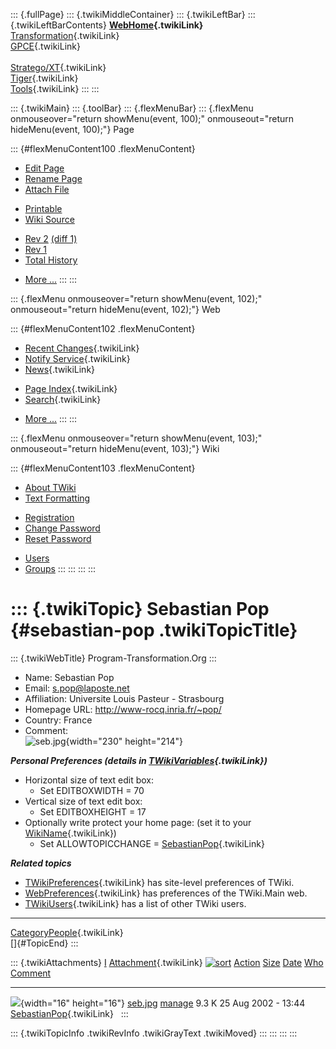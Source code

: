 ::: {.fullPage}
::: {.twikiMiddleContainer}
::: {.twikiLeftBar}
::: {.twikiLeftBarContents}
**[WebHome](WebHome){.twikiLink}**\
[Transformation](../Transform/WebHome){.twikiLink}\
[GPCE](../Gpce/WebHome){.twikiLink}\
\
[Stratego/XT](../Stratego/WebHome){.twikiLink}\
[Tiger](../Tiger/WebHome){.twikiLink}\
[Tools](../Tools/WebHome){.twikiLink}
:::
:::

::: {.twikiMain}
::: {.toolBar}
::: {.flexMenuBar}
::: {.flexMenu onmouseover="return showMenu(event, 100);" onmouseout="return hideMenu(event, 100);"}
Page

::: {#flexMenuContent100 .flexMenuContent}
-   [Edit
    Page](http://www.program-transformation.org/edit/Main/SebastianPop?t=1536826114)
-   [Rename
    Page](http://www.program-transformation.org/rename/Main/SebastianPop)
-   [Attach
    File](http://www.program-transformation.org/attach/Main/SebastianPop)

<!-- -->

-   [Printable](http://www.program-transformation.org/view/Main/SebastianPop?skin=print.pattern)
-   [Wiki
    Source](http://www.program-transformation.org/view/Main/SebastianPop?skin=text&raw=on&contenttype=text/plain)

<!-- -->

-   [Rev
    2](http://www.program-transformation.org/view/Main/SebastianPop?rev=1.2)
    [(diff 1)](http://www.program-transformation.org/rdiff/Main/SebastianPop?rev1=1.2&rev2=1.1)
-   [Rev
    1](http://www.program-transformation.org/view/Main/SebastianPop?rev=1.1)
-   [Total
    History](http://www.program-transformation.org/rdiff/Main/SebastianPop)

<!-- -->

-   [More
    \...](http://www.program-transformation.org/oops/Main/SebastianPop?template=oopsmore&param1=1.2&param2=1.2)
:::
:::

::: {.flexMenu onmouseover="return showMenu(event, 102);" onmouseout="return hideMenu(event, 102);"}
Web

::: {#flexMenuContent102 .flexMenuContent}
-   [Recent Changes](WebChanges){.twikiLink}
-   [Notify Service](WebNotify){.twikiLink}
-   [News](WebNews){.twikiLink}

<!-- -->

-   [Page Index](WebIndex){.twikiLink}
-   [Search](WebSearch){.twikiLink}

<!-- -->

-   [More
    \...](http://www.program-transformation.org/oops/Main/SebastianPop?template=oopsmore&param1=1.2&param2=1.2)
:::
:::

::: {.flexMenu onmouseover="return showMenu(event, 103);" onmouseout="return hideMenu(event, 103);"}
Wiki

::: {#flexMenuContent103 .flexMenuContent}
-   [About
    TWiki](http://www.program-transformation.org/view/TWiki/WebHome)
-   [Text
    Formatting](http://www.program-transformation.org/view/TWiki/TextFormattingRules)

<!-- -->

-   [Registration](http://www.program-transformation.org/view/TWiki/TWikiRegistration)
-   [Change
    Password](http://www.program-transformation.org/view/TWiki/ChangePassword)
-   [Reset
    Password](http://www.program-transformation.org/view/TWiki/ResetPassword)

<!-- -->

-   [Users](http://www.program-transformation.org/view/Main/TWikiUsers)
-   [Groups](http://www.program-transformation.org/view/Main/TWikiGroups)
:::
:::
:::
:::

::: {.twikiTopic}
Sebastian Pop {#sebastian-pop .twikiTopicTitle}
=============

::: {.twikiWebTitle}
Program-Transformation.Org
:::

-   Name: Sebastian Pop
-   Email: <s.pop@laposte.net>
-   Affiliation: Universite Louis Pasteur - Strasbourg
-   Homepage URL: <http://www-rocq.inria.fr/~pop/>
-   Country: France
-   Comment:\
    ![seb.jpg](../pub/Main/SebastianPop/seb.jpg){width="230"
    height="214"}

***Personal Preferences (details in
[TWikiVariables](../TWiki/TWikiVariables){.twikiLink})***

-   Horizontal size of text edit box:
    -   Set EDITBOXWIDTH = 70
-   Vertical size of text edit box:
    -   Set EDITBOXHEIGHT = 17
-   Optionally write protect your home page: (set it to your
    [WikiName](../TWiki/WikiName){.twikiLink})
    -   Set ALLOWTOPICCHANGE = [SebastianPop](SebastianPop){.twikiLink}

***Related topics***

-   [TWikiPreferences](../TWiki/TWikiPreferences){.twikiLink} has
    site-level preferences of TWiki.
-   [WebPreferences](WebPreferences){.twikiLink} has preferences of the
    TWiki.Main web.
-   [TWikiUsers](TWikiUsers){.twikiLink} has a list of other TWiki
    users.

------------------------------------------------------------------------

[CategoryPeople](../Transform/CategoryPeople){.twikiLink}\
[]{#TopicEnd}
:::

::: {.twikiAttachments}
  [I](SebastianPop@sortcol=0&table=1&up=0#sorted_table "Sort by this column")   [Attachment](../TWiki/FileAttachment){.twikiLink} [![sort](../pub/TWiki/TablePlugin/diamond.gif)](SebastianPop@sortcol=1&table=1&up=0#sorted_table "Sort by this column")   [Action](SebastianPop@sortcol=2&table=1&up=0#sorted_table "Sort by this column")                                                                              [Size](SebastianPop@sortcol=3&table=1&up=0#sorted_table "Sort by this column") [Date](SebastianPop@sortcol=4&table=1&up=0#sorted_table "Sort by this column")   [Who](SebastianPop@sortcol=5&table=1&up=0#sorted_table "Sort by this column")   [Comment](SebastianPop@sortcol=6&table=1&up=0#sorted_table "Sort by this column")
  ----------------------------------------------------------------------------- --------------------------------------------------------------------------------------------------------------------------------------------------------------------------- ----------------------------------------------------------------------------------------------------------------------------------------------------------- -------------------------------------------------------------------------------- -------------------------------------------------------------------------------- ------------------------------------------------------------------------------- -----------------------------------------------------------------------------------
  ![](../pub/icn/bmp.gif){width="16" height="16"}                               [seb.jpg](../pub/Main/SebastianPop/seb.jpg)                                                                                                                                 [manage](http://www.program-transformation.org/attach/Main/SebastianPop?filename=seb.jpg&revInfo=1 "change, update, previous revisions, move, delete...")                                                                              9.3 K 25 Aug 2002 - 13:44                                                              [SebastianPop](SebastianPop){.twikiLink}                                         
:::

::: {.twikiTopicInfo .twikiRevInfo .twikiGrayText .twikiMoved}
:::
:::
:::
:::
